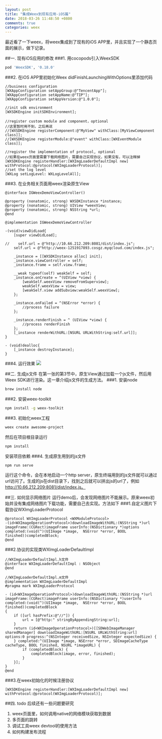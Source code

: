 ```yaml
---
layout: post
title: "集成Weex到现有应用-iOS篇"
date: 2018-03-26 11:48:50 +0800
comments: true
categories: weex
---
```

最近看了一下weex，将weex集成到了现有的iOS APP里，并且实现了一个静态页面的展示，做下记录。

<!--more-->

##一. 现有iOS应用的修改
###1. 用cocopods引入WeexSDK
```bash
pod 'WeexSDK', '0.18.0'
```

###2. 在iOS APP里初始化Weex
didFinishLaunchingWithOptions里添加代码

```objc
//business configuration
[WXAppConfiguration setAppGroup:@"TencentApp"];
[WXAppConfiguration setAppName:@"TIP"];
[WXAppConfiguration setAppVersion:@"1.0.0"];
    
//init sdk environment
[WXSDKEngine initSDKEnvironment];
    
//register custom module and component，optional
//这里暂时用不到，之后再说
//[WXSDKEngine registerComponent:@"MyView" withClass:[MyViewComponent class]];
//[WXSDKEngine registerModule:@"event" withClass:[WXEventModule class]];
    
//register the implementation of protocol, optional
//如果在weex页面里需要下载网络图片，需要自己实现协议，如果没有，可以注释掉
[WXSDKEngine registerHandler:[WXImgLoaderDefaultImpl new] withProtocol:@protocol(WXImgLoaderProtocol)];
//set the log level
[WXLog setLogLevel: WXLogLevelAll];
```

###3. 在业务相关页面用weex渲染原生View
```objc
@interface IGWeexDemoViewController()

@property (nonatomic, strong) WXSDKInstance *instance;
@property (nonatomic, strong) UIView *weexView;
@property (nonatomic, strong) NSString *url;
@end

@implementation IGWeexDemoViewController

-(void)viewDidLoad{
    [super viewDidLoad];
    
//    self.url = @"http://10.66.212.209:8081/dist/index.js";
    self.url = @"http://weex-1251917893.cosgz.myqcloud.com/index.js";
    
    _instance = [[WXSDKInstance alloc] init];
    _instance.viewController = self;
    _instance.frame = self.view.frame;
    
    __weak typeof(self) weakSelf = self;
    _instance.onCreate = ^(UIView *view) {
        [weakSelf.weexView removeFromSuperview];
        weakSelf.weexView = view;
        [weakSelf.view addSubview:weakSelf.weexView];
    };
    
    _instance.onFailed = ^(NSError *error) {
        //process failure
    };
    
    _instance.renderFinish = ^ (UIView *view) {
        //process renderFinish
    };
    [_instance renderWithURL:[NSURL URLWithString:self.url]];
}

- (void)dealloc{
    [_instance destroyInstance];
}
```

###4. 运行效果
![](http://jason5.cn/images/QQ20180326-114148.png)

##二. 生成js文件
在第一张的第3节中，原生View通过加载一个js文件，然后用Weex SDK进行渲染。这一章介绍js文件的生成方法。
###1. 安装node
```bash
brew install node
```
###2. 安装weex-toolkit
```bash
npm install -g weex-toolkit
```
###3. 初始化weex工程
```bash
weex create awesome-project
```
然后在项目根目录运行
```bash
npm install
```
安装项目依赖
###4. 生成原生用到的js文件
```bash
npm run serve
```
运行这个命令，会在本地启动一个http server，原生终端用到的js文件就可以通过url访问了。生成的js在dist目录下，找到之后就可以拼出js的url了，例如
http://10.66.212.209:8081/dist/index.js。

##三. 如何显示网络图片
运行demo后，会发现网络图片不能展示。原来weex初始并没有集成网络图片下载功能，需要自己去实现。方法如下
###1.自定义图片下载协议WXImgLoaderProtocol
```objc
@protocol WXImgLoaderProtocol <WXModuleProtocol>
-(id<WXImageOperationProtocol>)downloadImageWithURL:(NSString *)url imageFrame:(CGRect)imageFrame userInfo:(NSDictionary *)options completed:(void(^)(UIImage *image,  NSError *error, BOOL finished))completedBlock;
@end
```
###2.协议的实现类WXImgLoaderDefaultImpl
```objc
//WXImgLoaderDefaultImpl.h文件
@interface WXImgLoaderDefaultImpl : NSObject
@end

//WXImgLoaderDefaultImpl.m文件
@implementation WXImgLoaderDefaultImpl
#pragma mark WXImgLoaderProtocol

- (id<WXImageOperationProtocol>)downloadImageWithURL:(NSString *)url imageFrame:(CGRect)imageFrame userInfo:(NSDictionary *)userInfo completed:(void(^)(UIImage *image,  NSError *error, BOOL finished))completedBlock
{
    if ([url hasPrefix:@"//"]) {
        url = [@"http:" stringByAppendingString:url];
    }
    return (id<WXImageOperationProtocol>)[[SDWebImageManager sharedManager] downloadImageWithURL:[NSURL URLWithString:url] options:0 progress:^(NSInteger receivedSize, NSInteger expectedSize) {
    } completed:^(UIImage *image, NSError *error, SDImageCacheType cacheType, BOOL finished, NSURL *imageURL) {
        if (completedBlock) {
            completedBlock(image, error, finished);
        }
    }];
}
@end
```
###3.在weex初始化的时候注册协议
```objc
[WXSDKEngine registerHandler:[WXImgLoaderDefaultImpl new] withProtocol:@protocol(WXImgLoaderProtocol)];
```
##四. todo
后续还有一些问题要研究

1. weex页面里，如何调用native的网络模块获取到数据
2. 多页面的跳转
3. 调试工具weex devtool的使用方法
4. 如何构建发布流程


